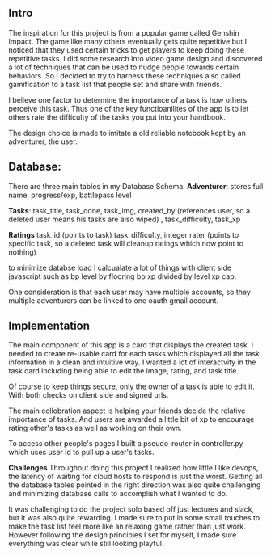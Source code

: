 ## Intro
The inspiration for this project is from a popular game called Genshin Impact. The game like many others eventually gets quite repetitive but I noticed that they used certain tricks to get players to keep doing these repetitive tasks. I did some research into video game design and discovered a lot of techniques that can be used to nudge people towards certain behaviors. So I decided to try to harness these techniques also called  gamification to a task list that people set and share with friends.

I believe one factor to determine the importance of a task is how others perceive this task. Thus one of the key functioanilites of the app is to let others rate the difficulty of the tasks you put into your handbook.

The design choice is made to imitate a old reliable notebook kept by an adventurer, the user.

## Database:
There are three main tables in my Database Schema:
**Adventurer**: stores full name, progress/exp,
battlepass level

**Tasks**: task_title, task_done, task_img,
created_by (references user, so a deleted user means his tasks are also wiped)
, task_difficulty, task_xp

**Ratings**
task_id (points to task)
task_difficulty, integer
rater (points to specific task, so a deleted task will cleanup ratings which now point to nothing)

to minimize databse load I calcualate a lot of things with client side javascript such as bp level by flooring bp xp divided by level xp cap.

One consideration is that each user may have multiple accounts, so they multiple adventurers can be linked to one oauth gmail account.

## Implementation
The main component of this app is a card that displays the created task. I needed to create re-usable card for each tasks which displayed all the task information in a clean and intuitive way. I wanted a lot of interactvity in the task card including being able to edit the image, rating, and task title.

Of course to keep things secure, only the owner of a task is able to edit it. With both checks on client side and signed urls.

The main collobration aspect is helping your friends decide the relative importance of tasks. And users are awarded a little bit of xp to encourage rating other's tasks as well as working on their own.

To access other people's pages I built a pseudo-router in controller.py which uses user id to pull up a user's tasks.

**Challenges**
Throughout doing this project I realized how little I like devops, the latency of waiting for cloud hosts to respond is just the worst. Getting all the database tables pointed in the right direction was also quite challenging and minimizing database calls to accomplish what I wanted to do.

It was challenging to do the project solo based off just lectures and slack, but it was also quite rewarding. I made sure to put in some small touches to make the task list feel more like an relaxing game rather than just work. However following the design principles I set for myself, I made sure everything was clear while still looking playful.
